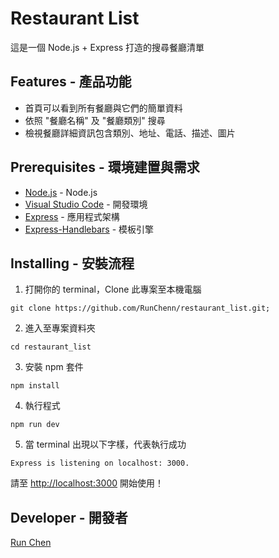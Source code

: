 # Restaurant List
這是一個 Node.js + Express 打造的搜尋餐廳清單

## Features - 產品功能
- 首頁可以看到所有餐廳與它們的簡單資料
- 依照 "餐廳名稱" 及 "餐廳類別" 搜尋
- 檢視餐廳詳細資訊包含類別、地址、電話、描述、圖片

## Prerequisites - 環境建置與需求
- [Node.js](https://nodejs.org/en/) - Node.js
- [Visual Studio Code](https://visualstudio.microsoft.com/zh-hant/) - 開發環境
- [Express](https://github.com/Eason0in/Restaurant-CRUD) - 應用程式架構
- [Express-Handlebars](https://www.npmjs.com/package/express-handlebars) - 模板引擎

## Installing - 安裝流程
1. 打開你的 terminal，Clone 此專案至本機電腦

```
git clone https://github.com/RunChenn/restaurant_list.git;
```

2. 進入至專案資料夾

```
cd restaurant_list
```

3. 安裝 npm 套件

```
npm install
```

4. 執行程式

```
npm run dev
```

5. 當 terminal 出現以下字樣，代表執行成功

```
Express is listening on localhost: 3000.
```

請至 [http://localhost:3000](http://localhost:3000) 開始使用！

## Developer - 開發者
[Run Chen](https://github.com/RunChenn)
